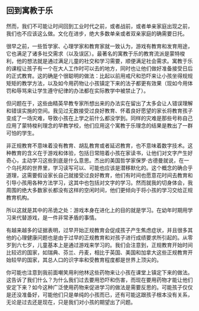 ## 回到寓教于乐

  然而，我们不可能让时间回到工业时代之前，或者战前，或者单亲家庭出现之前，我们也不应该这么做。文化在进步，绝大多数单亲或者双亲家庭的确需要日托。

  很早之前，一些哲学家、心理学家和教育家就一致认为，游戏有教育和发育用途，它也满足了诸多社交需求（以及误区）。最著名的寓教于乐的教育流派是蒙特梭利，他的想法就是通过满足儿童的社交和学习需要，顺便满足社会需求。寓教于乐的课程让孩子有一个在大人工作时可以去的地方，同时也让他们做好准备接受日后的正式教育。这的确是个很聪明的做法：比起以前用戒尺和恐吓来让小孩坐得规规矩矩的教学方法，以及如今用药物让小孩镇定下来的法子都更有效果（现如今用体罚和辱骂来让学生遵守纪律的办法都在实际教学中被禁止了）。

  但问题在于，这些由精英早教专家所想出来的办法实在留出了太多会让人错误理解和错误实施的空间。我见过无数接受过良好教育、怀着良好愿望的家长将教育孩子变成了一场灾难，导致小孩在上学之前什么都没学到。同样的灾难是那些号称自己应用了蒙特梭利理念的早教学校，他们应用这个寓教于乐理念的结果是教出了一群可怕的学生。

  非正规教育不意味着没有教育、胡乱教育或者延迟教育，也不意味着数字技术。这种教育的含义在于游戏和体验，包括日常陪着小孩在家读书，让他们对文字产生好奇心，主动学习这些到底是什么意思。杰出的美国哲学家保罗·古德曼就说，在一个乌托邦的世界里，学习读写可以、可能也应该是潜移默化的。这个概念的确合乎道理，这需要假设家长自己就接受过良好教育，他们有时间也愿意花时间去教育和引导小孩用各种方法学习，这其中也包括对文字的学习。然而就我的切身体会，我周围的绝大多数家长都没有这样的空闲时间，他们更倾向于将小孩的学习交给正规教育机构。

  所以这就是其中的吊诡之处：游戏本身在进化上的目的就是学习。在幼年时期用学习来代替游戏，是一件非常矛盾的事情。

  有越来越多的证据表明，过早开始正规教育会促成孩子产生焦虑症状，并且很多其他的心理健康问题也是由于过早的正规教育和对孩子进行成绩要求所引起的。从零岁到六七岁，儿童基本上是通过游戏来学习的。我们会注意到，正规教育开始时间比较迟的国家，如瑞典、芬兰、丹麦，相比于英国、美国和加拿大这些正规教育开始较早的国家，其总人口的识字率和受教育程度都是世界上顶尖的。

  你可能也注意到我前面嘲笑用利他林这些药物来让小孩在课堂上镇定下来的做法。这告诉了我们什么？为什么我们过去要用恐吓和伤害，而现在要用药物才能让他们安定下来？如今这种广泛使用药物来促进学习的做法是需要反思的。可能孩子仅仅是还没准备好，可能他们只是单纯的小孩而已，还有可能这跟孩子根本没有关系，无论是过去还是现在，只是我们对小孩的期望出了问题。